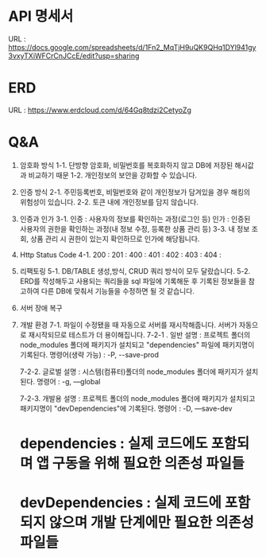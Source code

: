 # API 명세서

URL : https://docs.google.com/spreadsheets/d/1Fn2_MqTjH9uQK9QHq1DYl941gy3vxyTXiWFCrCnJCcE/edit?usp=sharing

# ERD

URL : https://www.erdcloud.com/d/64Gq8tdzi2CetyoZg

# Q&A

1. 암호화 방식
   1-1.
   단방향 암호화,
   비밀번호를 복호화하지 않고 DB에 저장된 해시값과 비교하기 때문
   1-2.
   개인정보의 보안을 강화할 수 있습니다.

2. 인증 방식
   2-1.
   주민등록번호, 비밀번호와 같이 개인정보가 담겨있을 경우 해킹의 위험성이 있습니다.
   2-2.
   토큰 내에 개인정보를 담지 않습니다.

3. 인증과 인가
   3-1.
   인증 : 사용자의 정보를 확인하는 과정(로그인 등)
   인가 : 인증된 사용자의 권한을 확인하는 과정(내 정보 수정, 등록한 상품 관리 등)
   3-3.
   내 정보 조회, 상품 관리 시 권한이 있는지 확인하므로 인가에 해당됩니다.

4. Http Status Code
   4-1.
   200 :
   201 :
   400 :
   401 :
   402 :
   403 :
   404 :

5. 리팩토링
   5-1.
   DB/TABLE 생성,방식, CRUD 쿼리 방식이 모두 달랐습니다.
   5-2. ERD를 작성해두고 사용되는 쿼리들을 sql 파일에 기록해둔 후 기록된 정보들을 참고하여 다른 DB에 맞춰서 기능들을 수정하면 될 것 같습니다.

6. 서버 장애 복구

7. 개발 환경
   7-1. 파일이 수정됐을 때 자동으로 서버를 재시작해줍니다. 서버가 자동으로 재시작되므로 테스트가 더 용이해집니다.
   7-2-1 . 일반
   설명 : 프로젝트 폴더의 node_modules 폴더에 패키지가 설치되고 "dependencies" 파일에 패키지명이 기록된다.
   명령어(생략 가능) : -P, --save-prod

   7-2-2. 글로벌
   설명 : 시스템(컴퓨터)폴더의 node_modules 폴더에 패키지가 설치된다.
   명령어 : -g, —global

   7-2-3. 개발용
   설명 : 프로젝트 폴더의 node_modules 폴더에 패키지가 설치되고 패키지명이 "devDependencies"에 기록된다.
   명령어 : -D, —save-dev

   # dependencies : 실제 코드에도 포함되며 앱 구동을 위해 필요한 의존성 파일들

   # devDependencies : 실제 코드에 포함되지 않으며 개발 단계에만 필요한 의존성 파일들
